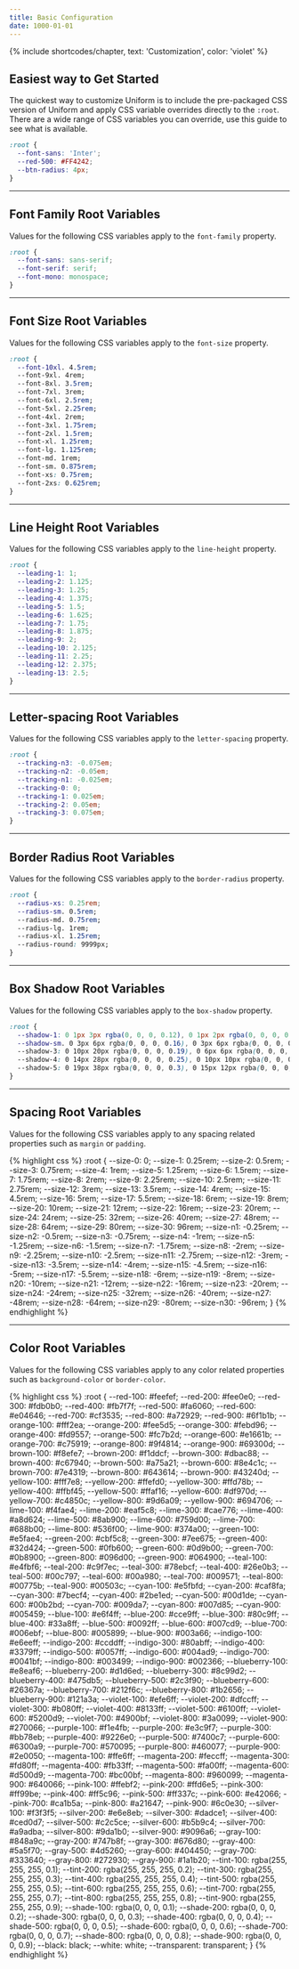 ```yaml
---
title: Basic Configuration
date: 1000-01-01
---
```


{% include shortcodes/chapter, text: 'Customization', color: 'violet' %}

## Easiest way to Get Started

The quickest way to customize Uniform is to include the pre-packaged CSS version of Uniform and apply CSS variable overrides directly to the `:root`. There are a wide range of CSS variables you can override, use this guide to see what is available.

```css
:root {
  --font-sans: 'Inter';
  --red-500: #FF4242;
  --btn-radius: 4px;
}
```

---


## Font Family Root Variables

Values for the following CSS variables apply to the `font-family` property. 

```css
:root {
  --font-sans: sans-serif;
  --font-serif: serif;
  --font-mono: monospace;
}
```

---


## Font Size Root Variables

Values for the following CSS variables apply to the `font-size` property. 

```css
:root {
  --font-10xl. 4.5rem;
  --font-9xl. 4rem;
  --font-8xl. 3.5rem;
  --font-7xl. 3rem;
  --font-6xl. 2.5rem;
  --font-5xl. 2.25rem;
  --font-4xl. 2rem;
  --font-3xl. 1.75rem;
  --font-2xl. 1.5rem;
  --font-xl. 1.25rem;
  --font-lg. 1.125rem;
  --font-md. 1rem;
  --font-sm. 0.875rem;
  --font-xs: 0.75rem;
  --font-2xs: 0.625rem;
}
```


---


## Line Height Root Variables

Values for the following CSS variables apply to the `line-height` property. 

```css
:root {
  --leading-1: 1;
  --leading-2: 1.125;
  --leading-3: 1.25;
  --leading-4: 1.375;
  --leading-5: 1.5;
  --leading-6: 1.625;
  --leading-7: 1.75;
  --leading-8: 1.875;
  --leading-9: 2;
  --leading-10: 2.125;
  --leading-11: 2.25;
  --leading-12: 2.375;
  --leading-13: 2.5;
}
```

---


## Letter-spacing Root Variables

Values for the following CSS variables apply to the `letter-spacing` property. 

```css
:root {
  --tracking-n3: -0.075em;
  --tracking-n2: -0.05em;
  --tracking-n1: -0.025em;
  --tracking-0: 0;
  --tracking-1: 0.025em;
  --tracking-2: 0.05em;
  --tracking-3: 0.075em;
}
```

---


## Border Radius Root Variables

Values for the following CSS variables apply to the `border-radius` property. 

```css
:root {
  --radius-xs: 0.25rem;
  --radius-sm. 0.5rem;
  --radius-md. 0.75rem;
  --radius-lg. 1rem;
  --radius-xl. 1.25rem;
  --radius-round: 9999px;
}
```

---


## Box Shadow Root Variables

Values for the following CSS variables apply to the `box-shadow` property. 

```css
:root {
  --shadow-1: 0 1px 3px rgba(0, 0, 0, 0.12), 0 1px 2px rgba(0, 0, 0, 0.24);
  --shadow-sm. 0 3px 6px rgba(0, 0, 0, 0.16), 0 3px 6px rgba(0, 0, 0, 0.23);
  --shadow-3: 0 10px 20px rgba(0, 0, 0, 0.19), 0 6px 6px rgba(0, 0, 0, 0.23);
  --shadow-4: 0 14px 28px rgba(0, 0, 0, 0.25), 0 10px 10px rgba(0, 0, 0, 0.22);
  --shadow-5: 0 19px 38px rgba(0, 0, 0, 0.3), 0 15px 12px rgba(0, 0, 0, 0.22);
}
```

---

## Spacing Root Variables

Values for the following CSS variables apply to any spacing related properties such as `margin` or `padding`. 

<div class="bg-black radius-sm h-24 overflow-auto">
{% highlight css %}
:root {
  --size-0: 0;
  --size-1: 0.25rem;
  --size-2: 0.5rem;
  --size-3: 0.75rem;
  --size-4: 1rem;
  --size-5: 1.25rem;
  --size-6: 1.5rem;
  --size-7: 1.75rem;
  --size-8: 2rem;
  --size-9: 2.25rem;
  --size-10: 2.5rem;
  --size-11: 2.75rem;
  --size-12: 3rem;
  --size-13: 3.5rem;
  --size-14: 4rem;
  --size-15: 4.5rem;
  --size-16: 5rem;
  --size-17: 5.5rem;
  --size-18: 6rem;
  --size-19: 8rem;
  --size-20: 10rem;
  --size-21: 12rem;
  --size-22: 16rem;
  --size-23: 20rem;
  --size-24: 24rem;
  --size-25: 32rem;
  --size-26: 40rem;
  --size-27: 48rem;
  --size-28: 64rem;
  --size-29: 80rem;
  --size-30: 96rem;
  --size-n1: -0.25rem;
  --size-n2: -0.5rem;
  --size-n3: -0.75rem;
  --size-n4: -1rem;
  --size-n5: -1.25rem;
  --size-n6: -1.5rem;
  --size-n7: -1.75rem;
  --size-n8: -2rem;
  --size-n9: -2.25rem;
  --size-n10: -2.5rem;
  --size-n11: -2.75rem;
  --size-n12: -3rem;
  --size-n13: -3.5rem;
  --size-n14: -4rem;
  --size-n15: -4.5rem;
  --size-n16: -5rem;
  --size-n17: -5.5rem;
  --size-n18: -6rem;
  --size-n19: -8rem;
  --size-n20: -10rem;
  --size-n21: -12rem;
  --size-n22: -16rem;
  --size-n23: -20rem;
  --size-n24: -24rem;
  --size-n25: -32rem;
  --size-n26: -40rem;
  --size-n27: -48rem;
  --size-n28: -64rem;
  --size-n29: -80rem;
  --size-n30: -96rem;
}
{% endhighlight %}
</div>

---

## Color Root Variables

Values for the following CSS variables apply to any color related properties such as `background-color` or `border-color`. 

<div class="bg-black radius-sm h-24 overflow-auto">
{% highlight css %}
:root {
  --red-100: #feefef;
  --red-200: #fee0e0;
  --red-300: #fdb0b0;
  --red-400: #fb7f7f;
  --red-500: #fa6060;
  --red-600: #e04646;
  --red-700: #cf3535;
  --red-800: #a72929;
  --red-900: #6f1b1b;
  --orange-100: #fff2ea;
  --orange-200: #fee5d5;
  --orange-300: #febd96;
  --orange-400: #fd9557;
  --orange-500: #fc7b2d;
  --orange-600: #e1661b;
  --orange-700: #c75919;
  --orange-800: #9f4814;
  --orange-900: #69300d;
  --brown-100: #f8efe7;
  --brown-200: #f1ddcf;
  --brown-300: #dbac88;
  --brown-400: #c67940;
  --brown-500: #a75a21;
  --brown-600: #8e4c1c;
  --brown-700: #7e4319;
  --brown-800: #643614;
  --brown-900: #43240d;
  --yellow-100: #fff7e8;
  --yellow-200: #ffefd0;
  --yellow-300: #ffd78b;
  --yellow-400: #ffbf45;
  --yellow-500: #ffaf16;
  --yellow-600: #df970d;
  --yellow-700: #c4850c;
  --yellow-800: #9d6a09;
  --yellow-900: #694706;
  --lime-100: #f4fae4;
  --lime-200: #eaf5c8;
  --lime-300: #cae776;
  --lime-400: #a8d624;
  --lime-500: #8ab900;
  --lime-600: #759d00;
  --lime-700: #688b00;
  --lime-800: #536f00;
  --lime-900: #374a00;
  --green-100: #e5fae4;
  --green-200: #cbf5c8;
  --green-300: #7ee675;
  --green-400: #32d424;
  --green-500: #0fb600;
  --green-600: #0d9b00;
  --green-700: #0b8900;
  --green-800: #096d00;
  --green-900: #064900;
  --teal-100: #e4fbf6;
  --teal-200: #c9f7ec;
  --teal-300: #78ebcf;
  --teal-400: #26e0b3;
  --teal-500: #00c797;
  --teal-600: #00a980;
  --teal-700: #009571;
  --teal-800: #00775b;
  --teal-900: #00503c;
  --cyan-100: #e5fbfd;
  --cyan-200: #caf8fa;
  --cyan-300: #7becf4;
  --cyan-400: #2be1ed;
  --cyan-500: #00d1de;
  --cyan-600: #00b2bd;
  --cyan-700: #009da7;
  --cyan-800: #007d85;
  --cyan-900: #005459;
  --blue-100: #e6f4ff;
  --blue-200: #cce9ff;
  --blue-300: #80c9ff;
  --blue-400: #33a8ff;
  --blue-500: #0092ff;
  --blue-600: #007cd9;
  --blue-700: #006ebf;
  --blue-800: #005899;
  --blue-900: #003a66;
  --indigo-100: #e6eeff;
  --indigo-200: #ccddff;
  --indigo-300: #80abff;
  --indigo-400: #3379ff;
  --indigo-500: #0057ff;
  --indigo-600: #004ad9;
  --indigo-700: #0041bf;
  --indigo-800: #003499;
  --indigo-900: #002366;
  --blueberry-100: #e8eaf6;
  --blueberry-200: #d1d6ed;
  --blueberry-300: #8c99d2;
  --blueberry-400: #475db5;
  --blueberry-500: #2c3f90;
  --blueberry-600: #26367a;
  --blueberry-700: #212f6c;
  --blueberry-800: #1b2656;
  --blueberry-900: #121a3a;
  --violet-100: #efe6ff;
  --violet-200: #dfccff;
  --violet-300: #b080ff;
  --violet-400: #8133ff;
  --violet-500: #6100ff;
  --violet-600: #5200d9;
  --violet-700: #4900bf;
  --violet-800: #3a0099;
  --violet-900: #270066;
  --purple-100: #f1e4fb;
  --purple-200: #e3c9f7;
  --purple-300: #bb78eb;
  --purple-400: #9226e0;
  --purple-500: #7400c7;
  --purple-600: #6300a9;
  --purple-700: #570095;
  --purple-800: #460077;
  --purple-900: #2e0050;
  --magenta-100: #ffe6ff;
  --magenta-200: #feccff;
  --magenta-300: #fd80ff;
  --magenta-400: #fb33ff;
  --magenta-500: #fa00ff;
  --magenta-600: #d500d9;
  --magenta-700: #bc00bf;
  --magenta-800: #960099;
  --magenta-900: #640066;
  --pink-100: #ffebf2;
  --pink-200: #ffd6e5;
  --pink-300: #ff99be;
  --pink-400: #ff5c96;
  --pink-500: #ff337c;
  --pink-600: #e42066;
  --pink-700: #ca1b5a;
  --pink-800: #a21647;
  --pink-900: #6c0e30;
  --silver-100: #f3f3f5;
  --silver-200: #e6e8eb;
  --silver-300: #dadce1;
  --silver-400: #ced0d7;
  --silver-500: #c2c5ce;
  --silver-600: #b5b9c4;
  --silver-700: #a9adba;
  --silver-800: #9da1b0;
  --silver-900: #9096a6;
  --gray-100: #848a9c;
  --gray-200: #747b8f;
  --gray-300: #676d80;
  --gray-400: #5a5f70;
  --gray-500: #4d5260;
  --gray-600: #404450;
  --gray-700: #333640;
  --gray-800: #272930;
  --gray-900: #1a1b20;
  --tint-100: rgba(255, 255, 255, 0.1);
  --tint-200: rgba(255, 255, 255, 0.2);
  --tint-300: rgba(255, 255, 255, 0.3);
  --tint-400: rgba(255, 255, 255, 0.4);
  --tint-500: rgba(255, 255, 255, 0.5);
  --tint-600: rgba(255, 255, 255, 0.6);
  --tint-700: rgba(255, 255, 255, 0.7);
  --tint-800: rgba(255, 255, 255, 0.8);
  --tint-900: rgba(255, 255, 255, 0.9);
  --shade-100: rgba(0, 0, 0, 0.1);
  --shade-200: rgba(0, 0, 0, 0.2);
  --shade-300: rgba(0, 0, 0, 0.3);
  --shade-400: rgba(0, 0, 0, 0.4);
  --shade-500: rgba(0, 0, 0, 0.5);
  --shade-600: rgba(0, 0, 0, 0.6);
  --shade-700: rgba(0, 0, 0, 0.7);
  --shade-800: rgba(0, 0, 0, 0.8);
  --shade-900: rgba(0, 0, 0, 0.9);
  --black: black;
  --white: white;
  --transparent: transparent;
}
{% endhighlight %}
</div>